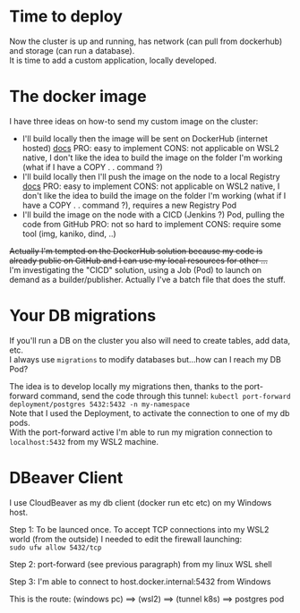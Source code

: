 # Time to deploy

Now the cluster is up and running, has network (can pull from dockerhub) and storage (can run a database).  
It is time to add a custom application, locally developed.

# The docker image

I have three ideas on how-to send my custom image on the cluster:
- I'll build locally then the image will be sent on DockerHub (internet hosted) [docs](https://docs.docker.com/get-started/introduction/build-and-push-first-image/)
  PRO: easy to implement
  CONS: not applicable on WSL2 native, I don't like the idea to build the image on the folder I'm working (what if I have a COPY . . command ?)
- I'll build locally then I'll push the image on the node to a local Registry [docs](https://medium.com/@lumontec/running-container-registries-inside-k8s-6564aed42b3a)
  PRO: easy to implement
  CONS: not applicable on WSL2 native, I don't like the idea to build the image on the folder I'm working (what if I have a COPY . . command ?), requires a new Registry Pod
- I'll build the image on the node with a CICD (Jenkins ?) Pod, pulling the code from GitHub
  PRO: not so hard to implement
  CONS: require some tool (img, kaniko, dind, ..)

~~Actually I'm tempted on the DockerHub solution because my code is already public on GitHub and I can use my local resources for other ...~~  
I'm investigating the "CICD" solution, using a Job (Pod) to launch on demand as a builder/publisher. Actually I've a batch file that does the stuff.

# Your DB migrations

If you'll run a DB on the cluster you also will need to create tables, add data, etc.  
I always use `migrations` to modify databases but...how can I reach my DB Pod?  

The idea is to develop locally my migrations then, thanks to the port-forward command, send the code through this tunnel:
`kubectl port-forward deployment/postgres 5432:5432 -n my-namespace`  
Note that I used the Deployment, to activate the connection to one of my db pods.  
With the port-forward active I'm able to run my migration connection to `localhost:5432` from my WSL2 machine.

# DBeaver Client

I use CloudBeaver as my db client (docker run etc etc) on my Windows host.  

Step 1: To be launced once. To accept TCP connections into my WSL2 world (from the outside) I needed to edit the firewall launching:  
`sudo ufw allow 5432/tcp`

Step 2: port-forward (see previous paragraph) from my linux WSL shell   

Step 3: I'm able to connect to host.docker.internal:5432 from Windows

This is the route:
(windows pc) ==> (wsl2) ==> (tunnel k8s) ==> postgres pod

